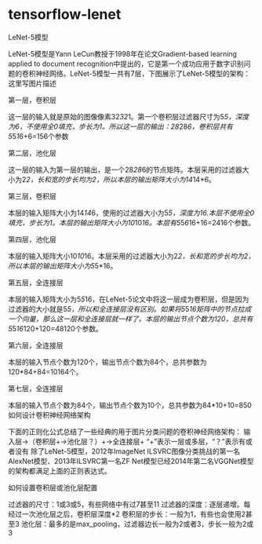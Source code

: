 # tensorflow-lenet
LeNet-5模型

LeNet-5模型是Yann LeCun教授于1998年在论文Gradient-based learning applied to document recognition中提出的，它是第一个成功应用于数字识别问题的卷积神经网络。LeNet-5模型一共有7层，下图展示了LeNet-5模型的架构： 
这里写图片描述

第一层，卷积层

这一层的输入就是原始的图像像素32*32*1。第一个卷积层过滤器尺寸为5*5，深度为6，不使用全0填充，步长为1。所以这一层的输出：28*28*6，卷积层共有5*5*1*6+6=156个参数

第二层，池化层

这一层的输入为第一层的输出，是一个28*28*6的节点矩阵。本层采用的过滤器大小为2*2，长和宽的步长均为2，所以本层的输出矩阵大小为14*14*6。

第三层，卷积层

本层的输入矩阵大小为14*14*6，使用的过滤器大小为5*5，深度为16.本层不使用全0填充，步长为1。本层的输出矩阵大小为10*10*16。本层有5*5*6*16+16=2416个参数。

第四层，池化层

本层的输入矩阵大小10*10*16。本层采用的过滤器大小为2*2，长和宽的步长均为2，所以本层的输出矩阵大小为5*5*16。

第五层，全连接层

本层的输入矩阵大小为5*5*16，在LeNet-5论文中将这一层成为卷积层，但是因为过滤器的大小就是5*5，所以和全连接层没有区别。如果将5*5*16矩阵中的节点拉成一个向量，那么这一层和全连接层就一样了。本层的输出节点个数为120，总共有5*5*16*120+120=48120个参数。

第六层，全连接层

本层的输入节点个数为120个，输出节点个数为84个，总共参数为120*84+84=10164个。

第七层，全连接层

本层的输入节点个数为84个，输出节点个数为10个，总共参数为84*10+10=850
如何设计卷积神经网络架构

下面的正则化公式总结了一些经典的用于图片分类问题的卷积神经网络架构： 
输入层→（卷积层+→池化层？）+→全连接层+
“+”表示一层或多层，“？”表示有或者没有 
除了LeNet-5模型，2012年ImageNet ILSVRC图像分类挑战的第一名AlexNet模型、2013年ILSVRC第一名ZF Net模型已经2014年第二名VGGNet模型的架构都满足上面的正则表达式。

如何设置卷积层或池化层配置

过滤器的尺寸：1或3或5，有些网络中有过7甚至11
过滤器的深度：逐层递增。每经过一次池化层之后，卷积层深度*2
卷积层的步长：一般为1，有些也会使用2甚至3
池化层：最多的是max_pooling，过滤器边长一般为2或者3，步长一般为2或3
